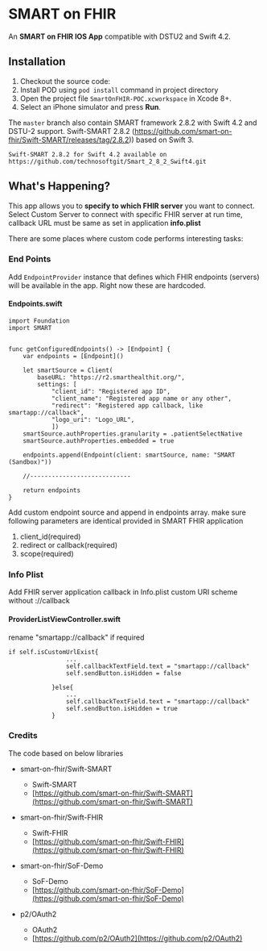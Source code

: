 SMART on FHIR
=============

An **SMART on FHIR IOS App** compatible with DSTU2 and Swift 4.2.


## Installation

1. Checkout the source code:
2. Install POD using `pod install` command in project directory
3. Open the project file `SmartOnFHIR-POC.xcworkspace` in Xcode 8+.
4. Select an iPhone simulator and press **Run**.

The `master` branch also contain SMART framework 2.8.2 with Swift 4.2 and DSTU-2 support.
Swift-SMART 2.8.2 (https://github.com/smart-on-fhir/Swift-SMART/releases/tag/2.8.2)) based on Swift 3.  

	Swift-SMART 2.8.2 for Swift 4.2 available on 
	https://github.com/technosoftgit/Smart_2_8_2_Swift4.git

## What's Happening?

This app allows you to **specify to which FHIR server** you want to connect. Select Custom Server to connect with specific FHIR server at run time, callback URL must be same as set in application **info.plist**

There are some places where custom code performs interesting tasks:

### End Points

Add `EndpointProvider` instance that defines which FHIR endpoints (servers) will be available in the app.
Right now these are hardcoded.

#### Endpoints.swift
```
import Foundation
import SMART


func getConfiguredEndpoints() -> [Endpoint] {
    var endpoints = [Endpoint]()
    
    let smartSource = Client(
        baseURL: "https://r2.smarthealthit.org/",
        settings: [
            "client_id": "Registered app ID",
            "client_name": "Registered app name or any other",
            "redirect": "Registered app callback, like smartapp://callback",
            "logo_uri": "Logo_URL",
            ])
    smartSource.authProperties.granularity = .patientSelectNative
    smartSource.authProperties.embedded = true
    
    endpoints.append(Endpoint(client: smartSource, name: "SMART (Sandbox)"))
    
    //----------------------------
    
    return endpoints
}
```

Add custom endpoint source and append in endpoints array. make sure following parameters are identical provided in SMART FHIR application
1. client_id(required)
2. redirect or callback(required)
3. scope(required)

### Info Plist

Add FHIR server application callback in Info.plist custom URI scheme without ://callback

#### ProviderListViewController.swift

rename "smartapp://callback" if required
```
if self.isCustomUrlExist{
               	...
                self.callbackTextField.text = "smartapp://callback"
                self.sendButton.isHidden = false
                
            }else{
                ...
                self.callbackTextField.text = "smartapp://callback"
                self.sendButton.isHidden = true
            }
```

### Credits
  The code based on below libraries

  - smart-on-fhir/Swift-SMART 
    * Swift-SMART
    * [https://github.com/smart-on-fhir/Swift-SMART](https://github.com/smart-on-fhir/Swift-SMART)

  - smart-on-fhir/Swift-FHIR
  	* Swift-FHIR
  	* [https://github.com/smart-on-fhir/Swift-FHIR](https://github.com/smart-on-fhir/Swift-FHIR)
  	
  - smart-on-fhir/SoF-Demo
  	* SoF-Demo
  	* [https://github.com/smart-on-fhir/SoF-Demo](https://github.com/smart-on-fhir/SoF-Demo)

  - p2/OAuth2
  	* OAuth2
  	* [https://github.com/p2/OAuth2](https://github.com/p2/OAuth2)


